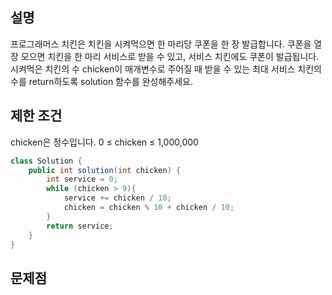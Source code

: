 
## 설명 
프로그래머스 치킨은 치킨을 시켜먹으면 한 마리당 쿠폰을 한 장 발급합니다. 
쿠폰을 열 장 모으면 치킨을 한 마리 서비스로 받을 수 있고, 서비스 치킨에도 쿠폰이 발급됩니다. 
시켜먹은 치킨의 수 chicken이 매개변수로 주어질 때 받을 수 있는 최대 서비스 치킨의 수를 return하도록 solution 함수를 완성해주세요.

## 제한 조건
chicken은 정수입니다.
0 ≤ chicken ≤ 1,000,000

``` java
class Solution {
    public int solution(int chicken) {
        int service = 0;
        while (chicken > 9){
            service += chicken / 10;
            chicken = chicken % 10 + chicken / 10;
        }
        return service;
    }
}
```
## 문제점

